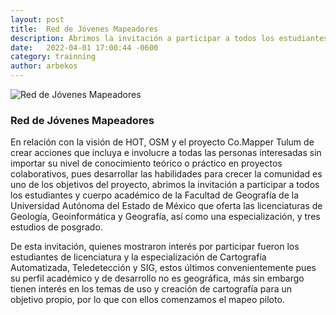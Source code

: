 ```yaml
---
layout: post
title:  Red de Jóvenes Mapeadores
description: Abrimos la invitación a participar a todos los estudiantes y cuerpo académico de la Facultad de Geografía de la Universidad Autónoma del Estado de México.
date:   2022-04-01 17:00:44 -0600
category: trainning
author: arbekos
---
```


![Red de Jóvenes Mapeadores](https://cdn.comapper.org/website/posts/jovenes.jpg "Red de Jóvenes Mapeadores")

### Red de Jóvenes Mapeadores

En relación con la visión de HOT, OSM y el proyecto Co.Mapper Tulum de crear acciones que incluya e involucre a todas las personas interesadas sin importar su nivel de conocimiento teórico o práctico en proyectos colaborativos, pues desarrollar las habilidades para crecer la comunidad es uno de los objetivos del proyecto, abrimos la invitación a participar a todos los estudiantes y cuerpo académico de la Facultad de Geografía de la Universidad Autónoma del Estado de México que oferta las licenciaturas de Geología, Geoinformática y Geografía, así como una especialización, y tres estudios de posgrado.

De esta invitación, quienes mostraron interés por participar fueron los estudiantes de licenciatura y la especialización de Cartografía Automatizada, Teledetección y SIG, estos últimos convenientemente pues su perfil académico y de desarrollo no es geográfica, más sin embargo tienen interés en los temas de uso y creación de cartografía para un objetivo propio, por lo que con ellos comenzamos el mapeo piloto.